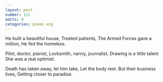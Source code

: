 ```yaml
---
layout: post
number: 121
edits: 9
categories: poems eng
---
```


He built a beautiful house,
Treated patients,
The Armed Forces gave a million,
He fed the homeless.
 
Pilot, doctor, pianist, 
Locksmith, nanny, journalist, 
Drawing is a little talent 
She was a real optimist. 
 
Death has taken away, let him take, 
Let the body rest. 
But their business lives, 
Getting closer to paradise.
